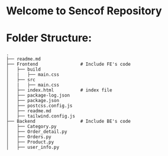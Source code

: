 # Welcome to Sencof Repository

# Folder Structure:

    .
    ├── readme.md
    ├── Frontend                # Include FE's code
    │   ├── build
    │   |   ├── main.css
    │   ├── src
    │   |   ├── main.css
    │   ├── index.html          # index file
    │   ├── package-log.json
    │   ├── package.json
    │   ├── postcss.config.js
    │   ├── readme.md
    │   ├── tailwind.config.js
    ├── Backend                 # Include BE's code
    │   ├── Category.py
    │   ├── Order_detail.py
    │   ├── Orders.py
    │   ├── Product.py
    │   ├── user_info.py

